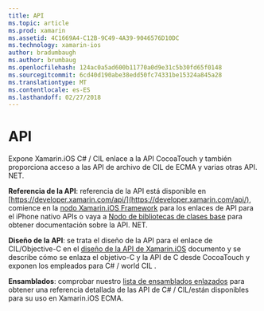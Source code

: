 ```yaml
---
title: API
ms.topic: article
ms.prod: xamarin
ms.assetid: 4C1669A4-C12B-9C49-4A39-9046576D10DC
ms.technology: xamarin-ios
author: bradumbaugh
ms.author: brumbaug
ms.openlocfilehash: 124ac0a5ad600b11770a0d9e31c5b30fd65f0148
ms.sourcegitcommit: 6cd40d190abe38edd50fc74331be15324a845a28
ms.translationtype: MT
ms.contentlocale: es-ES
ms.lasthandoff: 02/27/2018
---
```

# <a name="api"></a>API

Expone Xamarin.iOS C# / CIL enlace a la API CocoaTouch y también proporciona acceso a las API de archivo de CIL de ECMA y varias otras API. NET.

 **Referencia de la API**: referencia de la API está disponible en [https://developer.xamarin.com/api/](https://developer.xamarin.com/api/), comience en la [nodo Xamarin.iOS Framework](https://developer.xamarin.com/api/root/ios-unified/) para los enlaces de API para el iPhone nativo APIs o vaya a [Nodo de bibliotecas de clases base](https://developer.xamarin.com/api/root/classlib/) para obtener documentación sobre la API. NET.

 **Diseño de la API**: se trata el diseño de la API para el enlace de CIL/Objective-C en el [diseño de la API de Xamarin.iOS](~/ios/internals/api-design/index.md) documento y se describe cómo se enlaza el objetivo-C y la API de C desde CocoaTouch y exponen los empleados para C# / world CIL .

 **Ensamblados**: comprobar nuestro [lista de ensamblados enlazados](~/cross-platform/internals/available-assemblies.md) para obtener una referencia detallada de las API de C# / CIL/están disponibles para su uso en Xamarin.iOS ECMA.
